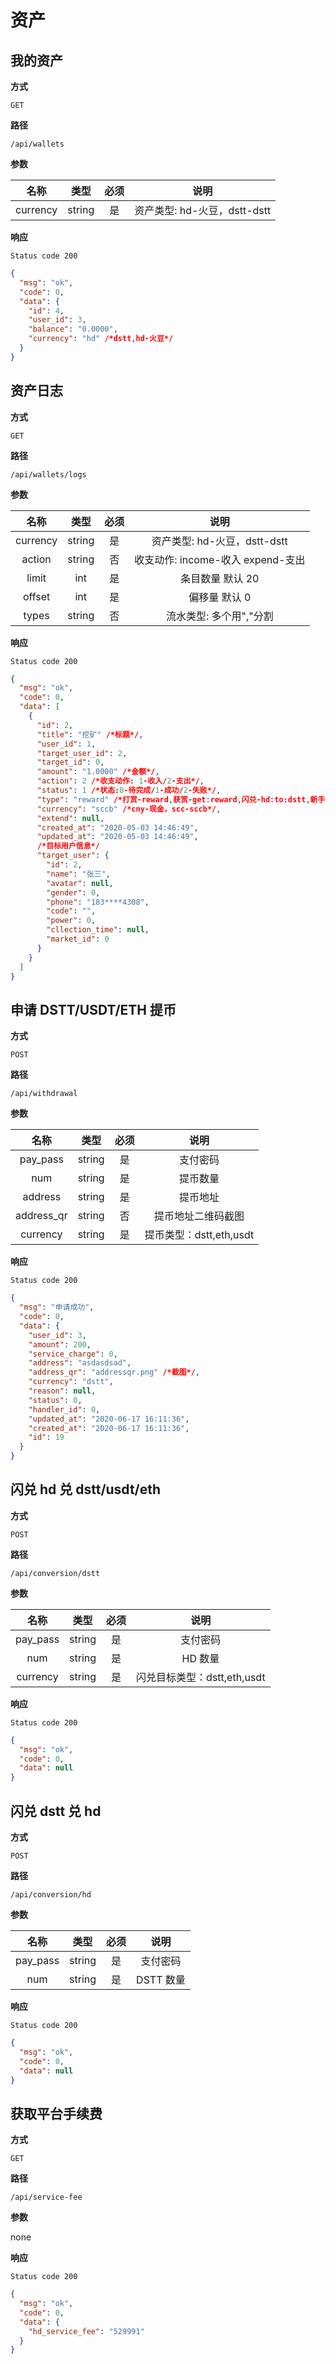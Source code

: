 # 资产

## 我的资产

**方式**

`GET`

**路径**

`/api/wallets`

**参数**

|   名称   |  类型  | 必须 |             说明             |
| :------: | :----: | :--: | :--------------------------: |
| currency | string |  是  | 资产类型: hd-火豆，dstt-dstt |

**响应**

`Status code 200`

```json
{
  "msg": "ok",
  "code": 0,
  "data": {
    "id": 4,
    "user_id": 3,
    "balance": "0.0000",
    "currency": "hd" /*dstt,hd-火豆*/
  }
}
```

## 资产日志

**方式**

`GET`

**路径**

`/api/wallets/logs`

**参数**

|   名称   |  类型  | 必须 |               说明                |
| :------: | :----: | :--: | :-------------------------------: |
| currency | string |  是  |   资产类型: hd-火豆，dstt-dstt    |
|  action  | string |  否  | 收支动作: income-收入 expend-支出 |
|  limit   |  int   |  是  |         条目数量 默认 20          |
|  offset  |  int   |  是  |           偏移量 默认 0           |
|  types   | string |  否  |      流水类型: 多个用","分割      |

**响应**

`Status code 200`

```json
{
  "msg": "ok",
  "code": 0,
  "data": [
    {
      "id": 2,
      "title": "挖矿" /*标题*/,
      "user_id": 1,
      "target_user_id": 2,
      "target_id": 0,
      "amount": "1.0000" /*金额*/,
      "action": 2 /*收支动作: 1-收入/2-支出*/,
      "status": 1 /*状态:0-待完成/1-成功/2-失败*/,
      "type": "reward" /*打赏-reward,获赏-get:reward,闪兑-hd:to:dstt,新手奖励-rookie:reward,提币-withdrawal，参与活动-activity,一级级邀请-one:invite,二级级邀请-two:invite*/,
      "currency": "sccb" /*cny-现金，scc-sccb*/,
      "extend": null,
      "created_at": "2020-05-03 14:46:49",
      "updated_at": "2020-05-03 14:46:49",
      /*目标用户信息*/
      "target_user": {
        "id": 2,
        "name": "张三",
        "avatar": null,
        "gender": 0,
        "phone": "183****4308",
        "code": "",
        "power": 0,
        "cllection_time": null,
        "market_id": 0
      }
    }
  ]
}
```

## 申请 DSTT/USDT/ETH 提币

**方式**

`POST`

**路径**

`/api/withdrawal`

**参数**

|    名称    |  类型  | 必须 |        说明        |
| :--------: | :----: | :--: | :----------------: |
|  pay_pass  | string |  是  |      支付密码      |
|    num     | string |  是  |      提币数量      |
|  address   | string |  是  |      提币地址      |
| address_qr | string |  否  | 提币地址二维码截图 |
| currency | string |  是  | 提币类型：dstt,eth,usdt |

**响应**

`Status code 200`

```json
{
  "msg": "申请成功",
  "code": 0,
  "data": {
    "user_id": 3,
    "amount": 200,
    "service_charge": 0,
    "address": "asdasdsad",
    "address_qr": "addressqr.png" /*截图*/,
    "currency": "dstt",
    "reason": null,
    "status": 0,
    "handler_id": 0,
    "updated_at": "2020-06-17 16:11:36",
    "created_at": "2020-06-17 16:11:36",
    "id": 19
  }
}
```

## 闪兑 hd 兑 dstt/usdt/eth

**方式**

`POST`

**路径**

`/api/conversion/dstt`

**参数**

|   名称   |  类型  | 必须 |   说明   |
| :------: | :----: | :--: | :------: |
| pay_pass | string |  是  | 支付密码 |
|   num    | string |  是  | HD 数量  |
| currency | string |  是  | 闪兑目标类型：dstt,eth,usdt |

**响应**

`Status code 200`

```json
{
  "msg": "ok",
  "code": 0,
  "data": null
}
```

## 闪兑 dstt 兑 hd

**方式**

`POST`

**路径**

`/api/conversion/hd`

**参数**

|   名称   |  类型  | 必须 |   说明    |
| :------: | :----: | :--: | :-------: |
| pay_pass | string |  是  | 支付密码  |
|   num    | string |  是  | DSTT 数量 |

**响应**

`Status code 200`

```json
{
  "msg": "ok",
  "code": 0,
  "data": null
}
```

## 获取平台手续费

**方式**

`GET`

**路径**

`/api/service-fee`

**参数**

none

**响应**

`Status code 200`

```json
{
  "msg": "ok",
  "code": 0,
  "data": {
    "hd_service_fee": "529991"
  }
}
```
